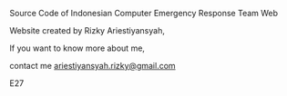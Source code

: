Source Code of Indonesian Computer Emergency Response Team Web

Website created by Rizky Ariestiyansyah,

If you want to know more about me,

contact me <ariestiyansyah.rizky@gmail.com>

E27

